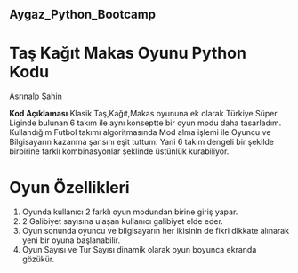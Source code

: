 ## Aygaz_Python_Bootcamp
# Taş Kağıt Makas Oyunu Python Kodu
Asrınalp Şahin


**Kod Açıklaması**
Klasik Taş,Kağıt,Makas oyununa ek olarak Türkiye Süper Liginde bulunan 6 takım ile aynı konseptte bir oyun modu daha tasarladım.
Kullandığım Futbol takımı algoritmasında Mod alma işlemi ile Oyuncu ve Bilgisayarın kazanma şansını eşit tuttum.
Yani 6 takım dengeli bir şekilde birbirine farklı kombinasyonlar şeklinde üstünlük kurabiliyor.

# Oyun Özellikleri
1. Oyunda kullanıcı 2 farklı oyun modundan birine giriş yapar.
2. 2 Galibiyet sayısına ulaşan kullanıcı galibiyet elde eder.
3. Oyun sonunda oyuncu ve bilgisayarın her ikisinin de fikri dikkate alınarak yeni bir oyuna başlanabilir.
4. Oyun Sayısı ve Tur Sayısı dinamik olarak oyun boyunca ekranda gözükür.

